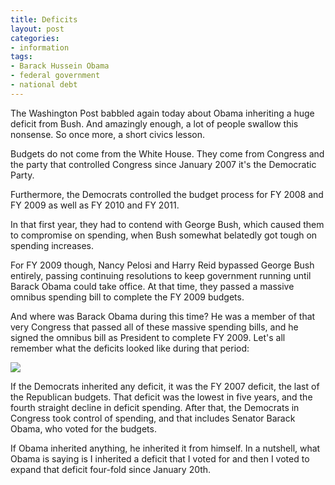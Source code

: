```yaml
---
title: Deficits
layout: post
categories:
- information
tags:
- Barack Hussein Obama
- federal government
- national debt
---
```


The Washington Post babbled again today about Obama inheriting a huge deficit from Bush. And amazingly enough, a lot of people swallow this nonsense. So once more, a short civics lesson.

Budgets do not come from the White House. They come from Congress and the party that controlled Congress since January 2007 it's the Democratic Party.

Furthermore, the Democrats controlled the budget process for FY 2008 and FY 2009 as well as FY 2010 and FY 2011.

In that first year, they had to contend with George Bush, which caused them to compromise on spending, when Bush somewhat belatedly got tough on spending increases.

For FY 2009 though, Nancy Pelosi and Harry Reid bypassed George Bush entirely, passing continuing resolutions to keep government running until Barack Obama could take office. At that time, they passed a massive omnibus spending bill to complete the FY 2009 budgets.

And where was Barack Obama during this time? He was a member of that very Congress that passed all of these massive spending bills, and he signed the omnibus bill as President to complete FY 2009. Let's all remember what the deficits looked like during that period:

![](https://4.bp.blogspot.com/-atXv_GcAwxw/TyVkOvaGXZI/AAAAAAAAArE/mg4-7rxmaR4/s1600/deficits.jpg)

If the Democrats inherited any deficit, it was the FY 2007 deficit, the last of the Republican budgets. That deficit was the lowest in five years, and the fourth straight decline in deficit spending. After that, the Democrats in Congress took control of spending, and that includes Senator Barack Obama, who voted for the budgets.

If Obama inherited anything, he inherited it from himself. In a nutshell, what Obama is saying is I inherited a deficit that I voted for and then I voted to expand that deficit four-fold since January 20th.
